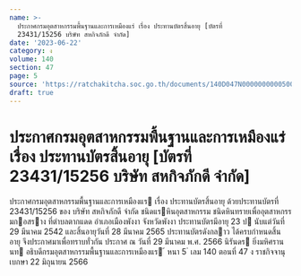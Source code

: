 ```yaml
---
name: >-
  ประกาศกรมอุตสาหกรรมพื้นฐานและการเหมืองแร่ เรื่อง ประทานบัตรสิ้นอายุ [บัตรที่
  23431/15256 บริษัท สหกิจภักดี จำกัด]
date: '2023-06-22'
category: ง
volume: 140
section: 47
page: 5
source: 'https://ratchakitcha.soc.go.th/documents/140D047N0000000000500.pdf'
draft: true
---
```


# ประกาศกรมอุตสาหกรรมพื้นฐานและการเหมืองแร่ เรื่อง ประทานบัตรสิ้นอายุ [บัตรที่ 23431/15256 บริษัท สหกิจภักดี จำกัด]

ประกาศกรมอุตสาหกรรมพื้นฐานและการเหมืองแร เรื่อง ประทานบัตรสิ้นอายุ ด้วยประทานบัตรที่ 23431/15256 ของ บริษัท สหกิจภักดี จํากัด ชนิดแรหินอุตสาหกรรม ชนิดหินทรายเพื่ออุตสาหกรรมกอสราง ที่ตําบลตากแดด อําเภอเมืองพังงา จังหวัดพังงา ประทานบัตรมีอายุ 23 ป นับแต่วันที่ 29 มีนาคม 2542 และสิ้นอายุวันที่ 28 มีนาคม 2565 ประทานบัตรดังกลาว ได้ครบกําหนดสิ้นอายุ จึงประกาศมาเพื่อทราบทั่วกัน ประกาศ ณ วันที่ 29 มีนาคม พ.ศ. 2566 นิรันดร ยิ่งมหิศรานนท อธิบดีกรมอุตสาหกรรมพื้นฐานและการเหมืองแร ้ หนา 5 ่ เลม 140 ตอนที่ 47 ง ราชกิจจานุเบกษา 22 มิถุนายน 2566
